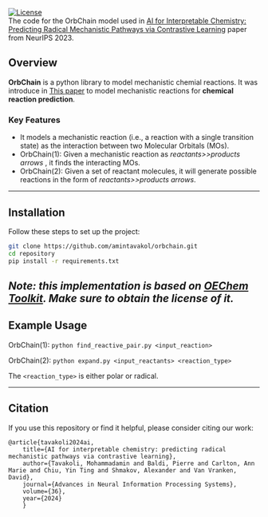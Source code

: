 [![License](https://img.shields.io/badge/license-MIT-blue.svg)](LICENSE)  
The code for the OrbChain model used in [AI for Interpretable Chemistry: Predicting Radical
Mechanistic Pathways via Contrastive Learning](https://proceedings.neurips.cc/paper_files/paper/2023/file/0ca70969597da7166128f7755c64ffd5-Paper-Conference.pdf) paper from NeurIPS 2023.


## Overview  
**OrbChain** is a python library to model mechanistic chemial reactions.
It was introduce in [This paper](https://proceedings.neurips.cc/paper_files/paper/2023/file/0ca70969597da7166128f7755c64ffd5-Paper-Conference.pdf) to model mechanistic reactions for **chemical reaction prediction**.

### Key Features  
- It models a mechanistic reaction (i.e., a reaction with a single transition state) as the interaction between two Molecular Orbitals (MOs). 
- OrbChain(1): Given a mechanistic reaction as _reactants>>products arrows_ , it finds the interacting MOs.
- OrbChain(2): Given a set of reactant molecules, it will generate possible reactions in the form of _reactants>>products arrows_.

---

## Installation  
Follow these steps to set up the project:  

   ```bash
   git clone https://github.com/amintavakol/orbchain.git
   cd repository
   pip install -r requirements.txt
   ```

_Note: this implementation is based on [OEChem Toolkit](https://docs.eyesopen.com/toolkits/python/oechemtk/index.html). Make sure to obtain the license of it._
---

## Example Usage

OrbChain(1):
    `python find_reactive_pair.py <input_reaction>`


OrbChain(2):
    `python expand.py <input_reactants> <reaction_type>`

The `<reaction_type>` is either polar or radical.


---
## Citation

If you use this repository or find it helpful, please consider citing our work:
```bibtext
@article{tavakoli2024ai,
    title={AI for interpretable chemistry: predicting radical mechanistic pathways via contrastive learning},
    author={Tavakoli, Mohammadamin and Baldi, Pierre and Carlton, Ann Marie and Chiu, Yin Ting and Shmakov, Alexander and Van Vranken, David},
    journal={Advances in Neural Information Processing Systems},
    volume={36},
    year={2024}
    }
```
